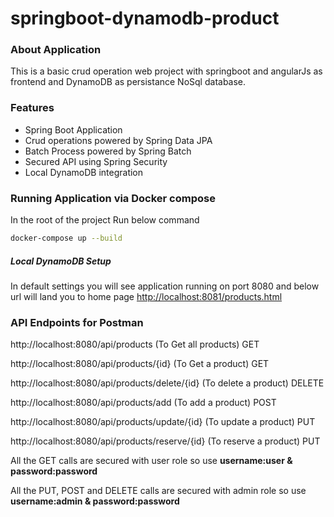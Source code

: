 # springboot-dynamodb-product

### About Application
This is a basic crud operation web project with springboot and angularJs as frontend and DynamoDB as persistance NoSql database.

### Features
* Spring Boot Application
* Crud operations powered by Spring Data JPA
* Batch Process powered by Spring Batch
* Secured API using Spring Security
* Local DynamoDB integration

### Running Application via Docker compose

In the root of the project Run below command

```bash
docker-compose up --build
```


##### Local DynamoDB Setup

In default settings you will see application running on port 8080 and below url will land you to home page
[http://localhost:8081/products.html](http://localhost:8081/products.html)

### API Endpoints for Postman
http://localhost:8080/api/products (To Get all products) GET

http://localhost:8080/api/products/{id} (To Get a product) GET

http://localhost:8080/api/products/delete/{id} (To delete a product) DELETE

http://localhost:8080/api/products/add (To add a product) POST

http://localhost:8080/api/products/update/{id} (To update a product) PUT

http://localhost:8080/api/products/reserve/{id} (To reserve a product) PUT


All the GET calls are secured with user role so use  **username:user & password:password**

All the PUT, POST and DELETE calls are secured with admin role so use **username:admin & password:password**
